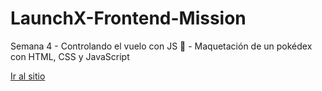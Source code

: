 # LaunchX-Frontend-Mission
Semana 4 - Controlando el vuelo con JS 🚀 - Maquetación de un pokédex con HTML, CSS y JavaScript

[Ir al sitio](https://joserobertrosasc.github.io/Pokedex/)
